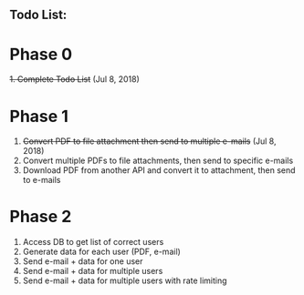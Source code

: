 ## Todo List:

# Phase 0
~~1. Complete Todo List~~ (Jul 8, 2018)

# Phase 1
1. ~~Convert PDF to file attachment then send to multiple e-mails~~ (Jul 8, 2018)
2. Convert multiple PDFs to file attachments, then send to specific e-mails
2. Download PDF from another API and convert it to attachment, then send to e-mails

# Phase 2
1. Access DB to get list of correct users
2. Generate data for each user (PDF, e-mail)
3. Send e-mail + data for one user
4. Send e-mail + data for multiple users
5. Send e-mail + data for multiple users with rate limiting